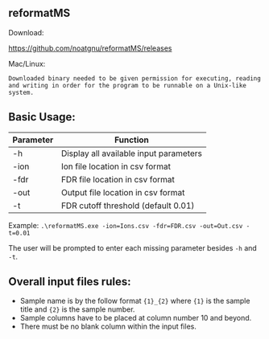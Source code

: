 reformatMS
---
Download:

https://github.com/noatgnu/reformatMS/releases

Mac/Linux:

`Downloaded binary needed to be given permission for executing, reading and writing in order for the program to be runnable on a Unix-like system.`

Basic Usage: 
--
Parameter|Function
---|---
-h|Display all available input parameters
-ion|Ion file location in csv format
-fdr|FDR file location in csv format
-out|Output file location in csv format
-t|FDR cutoff threshold (default 0.01)

Example: `.\reformatMS.exe -ion=Ions.csv -fdr=FDR.csv -out=Out.csv -t=0.01`

The user will be prompted to enter each missing parameter besides `-h` and `-t`.

Overall input files rules:
--
- Sample name is by the follow format `{1}_{2}` where `{1}` is the sample title and `{2}` is the sample number.
- Sample columns have to be placed at column number 10 and beyond.
- There must be no blank column within the input files.